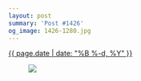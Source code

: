 ```yaml
---
layout: post
summary: 'Post #1426'
og_image: 1426-1280.jpg
---
```


<div class="post">
 <time>
  <a href="/1426">
   {{ page.date | date: "%B %-d, %Y" }}
  </a>
 </time>
 <a href="/1426">
  <figure data-taken="8/4/2021">
   <img sizes="(min-width: 700px) 50vw, calc(100vw - 2rem)" src="{{ site.assets_url }}/1426-640.jpg" srcset="{{ site.assets_url }}/1426-320.jpg 320w, {{ site.assets_url }}/1426-640.jpg 640w, {{ site.assets_url }}/1426-960.jpg 960w, {{ site.assets_url }}/1426-1280.jpg 1280w"/>
  </figure>
 </a>
</div>
